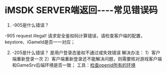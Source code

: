 # **iMSDK SERVER端返回----常见错误码**

1. -905是什么错误？

  -905 request illegal!   请求安全鉴权码计算错误，请检查客户端的配置，keystore、iGameId是否一一对应；

2. -205是什么错误？
  是用户登录态鉴权不通过或失效错误
  解决办法：
  1）客户端重新登录一次
  2）客户端重新登录还不能解决问题，则需要核对游戏客户端和GameSrv后端环境是否一致；
  工具：[检查openid所有的环境](https://open-beta.itop.qq.com/tools/env.php?imsdk_iOpenid=)



